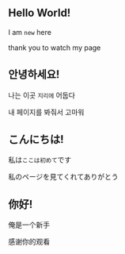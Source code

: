 ## Hello World!
I am `new` here

thank you to watch my page
## 안녕하세요!
나는 이곳 `지리에` 어둡다

내 페이지를 봐줘서 고마워
## こんにちは!
私は`ここは初めて`です

私のページを見てくれてありがとう
## 你好!
俺是一个新手

感谢你的观看
